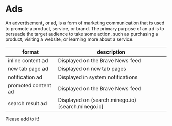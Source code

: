 # Ads

An advertisement, or ad, is a form of marketing communication that is used to promote a product, service, or brand. The primary purpose of an ad is to persuade the target audience to take some action, such as purchasing a product, visiting a website, or learning more about a service.

| format  | description  |
|---|---|
| inline content ad  | Displayed on the Brave News feed  |
| new tab page ad  | Displayed on new tab pages   |
| notification ad  | Displayed in system notifications  |
| promoted content ad  | Displayed on the Brave News feed  |
| search result ad  | Displayed on (search.minego.io)[search.minego.io]  |

Please add to it!
